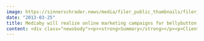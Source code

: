 ```yaml
---
image: https://sinnerschrader.news/media/filer_public_thumbnails/filer_public/d6/7e/d67e9659-5e6e-4dba-ac1a-ba35b4dbce5e/bellybutton_750_450.jpg__480x288_q85_crop_subsampling-2_upscale.jpg
date: "2013-03-25"
title: Mediaby will realize online marketing campaigns for bellybutton
content: <div class="newsbody"><p><strong>Summary</strong></p><p>Client&#58; bellybutton International GmbH<br/>Job&#58; Performance-oriented management and realization of international online marketing campaigns for the webshop bellybutton.de<br/>Service provider&#58; Mediaby GmbH / SinnerSchrader Group</p><p><strong>25th of March, 2013.</strong> Mediaby, an agency specializing in profile-based online advertising, will be managing international online marketing campaigns for bellybutton’s webshop effective immediately. The lifestyle label round about pregnancy, kids and family selected Mediaby for their performance-driven campaign planning. Mediaby also belongs to the SinnerSchrader Group, as does Commerce Plus, who currently manage and market the webshop, so that streamline project communication and coordination can be expected.</p><p>The client was won over by Mediaby’s realistic cost benefit analysis for the increase of sales, as well as a transparent SEA roadmap. Aiming to attract bellybutton’s target group to their online shop, Mediaby’s first step will be to improve the SEA channel. A retargeting strategy and display campaign tailored to the target group will follow. Mediaby will be responsible for the advertising of every new bellybutton collection and sales campaign, such as online outlet shopping campaigns.<br/> </p><p dir="ltr"><a href="https://next-audience.com/media/filer_public/ad/26/ad26ae8a-764d-45e2-9e88-895f4ea369c6/druck_bellybutton_300dpi.jpg" target="_blank">Download photo bellybutton</a><br/> </p><p><strong>About Mediaby</strong></p><p>Mediaby is a subsidiary of the SinnerSchrader Group that specialises in performance media services with a focus on profile-based online advertising. As a network-independent online media agency, it offers customised targeting solutions for intelligent, effective display advertising at the level of success of existing performance channels. Market-leading ad-serving technology is used to profile target groups based on their behaviour and individually retarget them. The linking of onsite and offsite communications is a key element in planning, tracking and optimisation on the high-reach performance network. The Mediaby portfolio includes media consulting, cross-channel control of online marketing campaigns and onsite/offsite profiling and targeting solutions.</p></div>
---
```

